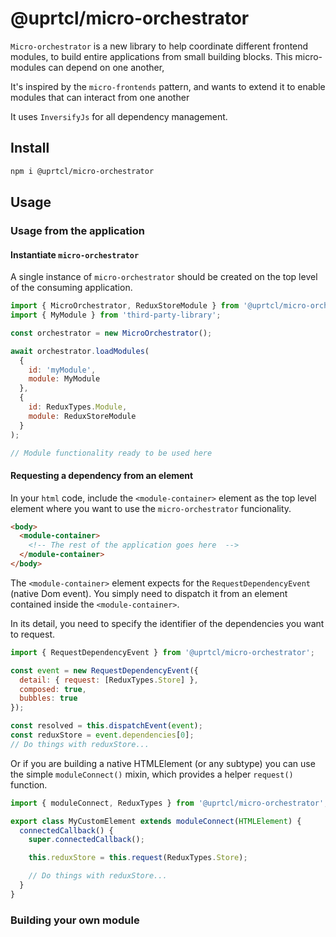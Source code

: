 # @uprtcl/micro-orchestrator

`Micro-orchestrator` is a new library to help coordinate different frontend modules, to build entire applications from small building blocks. This micro-modules can depend on one another,

It's inspired by the `micro-frontends` pattern, and wants to extend it to enable modules that can interact from one another

It uses `InversifyJs` for all dependency management.

## Install

```bash
npm i @uprtcl/micro-orchestrator
```

## Usage

### Usage from the application

#### Instantiate `micro-orchestrator`

A single instance of `micro-orchestrator` should be created on the top level of the consuming application.

```javascript
import { MicroOrchestrator, ReduxStoreModule } from '@uprtcl/micro-orchestrator';
import { MyModule } from 'third-party-library';

const orchestrator = new MicroOrchestrator();

await orchestrator.loadModules(
  {
    id: 'myModule',
    module: MyModule
  },
  {
    id: ReduxTypes.Module,
    module: ReduxStoreModule
  }
);

// Module functionality ready to be used here
```

#### Requesting a dependency from an element

In your `html` code, include the `<module-container>` element as the top level element where you want to use the `micro-orchestrator` funcionality.

```html
<body>
  <module-container>
    <!-- The rest of the application goes here  -->
  </module-container>
</body>
```

The `<module-container>` element expects for the `RequestDependencyEvent` (native Dom event). You simply need to dispatch it from an element contained inside the `<module-container>`.

In its detail, you need to specify the identifier of the dependencies you want to request.

```javascript
import { RequestDependencyEvent } from '@uprtcl/micro-orchestrator';

const event = new RequestDependencyEvent({
  detail: { request: [ReduxTypes.Store] },
  composed: true,
  bubbles: true
});

const resolved = this.dispatchEvent(event);
const reduxStore = event.dependencies[0];
// Do things with reduxStore...
```

Or if you are building a native HTMLElement (or any subtype) you can use the simple `moduleConnect()` mixin, which provides a helper `request()` function.

```javascript
import { moduleConnect, ReduxTypes } from '@uprtcl/micro-orchestrator';

export class MyCustomElement extends moduleConnect(HTMLElement) {
  connectedCallback() {
    super.connectedCallback();

    this.reduxStore = this.request(ReduxTypes.Store);

    // Do things with reduxStore...
  }
}
```

### Building your own module

